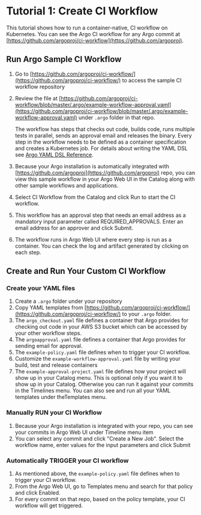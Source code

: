 # Tutorial 1: Create CI Workflow

This tutorial shows how to run a container-native, CI workflow on Kubernetes. You can see the Argo CI workflow for any Argo commit at [https://github.com/argoproj/ci-workflow](https://github.com/argoproj).

## Run Argo Sample CI Workflow

1.  Go to [](https://github.com/argoproj)[https://github.com/argoproj/ci-workflow/](https://github.com/argoproj/ci-workflow/) to access the sample CI workflow repository
2.  Review the file at [https://github.com/argoproj/ci-workflow/blob/master/.argo/example-workflow-approval.yaml](https://github.com/argoproj/ci-workflow/blob/master/.argo/example-workflow-approval.yaml) under `.argo` folder in that repo.

    The workflow has steps that checks out code, builds code, runs multiple tests in parallel, sends an approval email and releases the binary. Every step in the workflow needs to be defined as a container specification and creates a Kubernetes job. For details about writing the YAML DSL see [Argo YAML DSL Reference](#/docs;doc=dsl_reference_intro.md).

3.  Because your Argo installation is automatically integrated with [https://github.com/argoproj](https://github.com/argoproj) repo, you can view this sample workflow in your Argo Web UI in the Catalog along with other sample workflows and applications.
4.  Select CI Workflow from the Catalog and click Run to start the CI workflow.
5.  This workflow has an approval step that needs an email address as a mandatory input parameter called REQUIRED_APPROVALS. Enter an email address for an approver and click Submit.
6.  The workflow runs in Argo Web UI where every step is run as a container. You can check the log and artifact generated by clicking on each step.

## Create and Run Your Custom CI Workflow

### Create your YAML files

1.  Create a `.argo` folder under your repository
2.  Copy YAML templates from [https://github.com/argoproj/ci-workflow/](https://github.com/argoproj/ci-workflow/) to your `.argo` folder.
3.  The `argo_checkout.yaml` file defines a container that Argo provides for checking out code in your AWS S3 bucket which can be accessed by your other workflow steps.
4.  The `argoapproval.yaml` file defines a container that Argo provides for sending email for approval.
5.  The `example-policy.yaml` file defines when to trigger your CI workflow.
6.  Customize the `example-workflow-approval.yaml` file by writing your build, test and release containers
7.  The `example-approval-project.yaml` file defines how your project will show up in your Catalog menu. This is optional only if you want it to show up in your Catalog. Otherwise you can run it against your commits in the Timelines menu. You can also see and run all your YAML templates under theTemplates menu.  

### Manually RUN your CI Workflow

1.  Because your Argo installation is integrated with your repo, you can see your commits in Argo Web UI under Timeline menu item
2.  You can select any commit and click "Create a New Job". Select the workflow name, enter values for the input parameters and click Submit

### Automatically TRIGGER your CI workflow

1.  As mentioned above, the `example-policy.yaml` file defines when to trigger your CI workflow.
2.  From the Argo Web UI, go to Templates menu and search for that policy and click Enabled.
3.  For every commit on that repo, based on the policy template, your CI workflow will get triggered.
